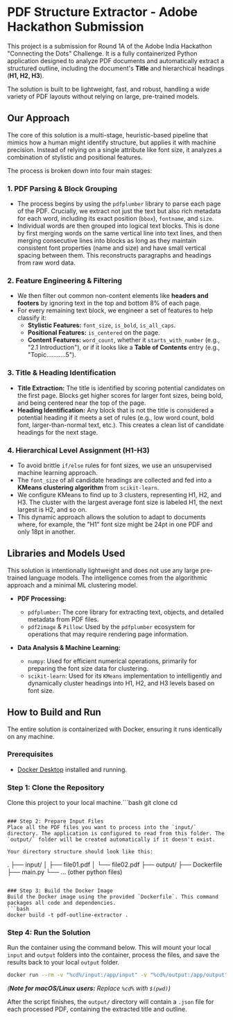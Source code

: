 
# PDF Structure Extractor - Adobe Hackathon Submission

This project is a submission for Round 1A of the Adobe India Hackathon "Connecting the Dots" Challenge. It is a fully containerized Python application designed to analyze PDF documents and automatically extract a structured outline, including the document's **Title** and hierarchical headings (**H1, H2, H3**).

The solution is built to be lightweight, fast, and robust, handling a wide variety of PDF layouts without relying on large, pre-trained models.

## Our Approach

The core of this solution is a multi-stage, heuristic-based pipeline that mimics how a human might identify structure, but applies it with machine precision. Instead of relying on a single attribute like font size, it analyzes a combination of stylistic and positional features.

The process is broken down into four main stages:

### 1. PDF Parsing & Block Grouping
- The process begins by using the `pdfplumber` library to parse each page of the PDF. Crucially, we extract not just the text but also rich metadata for each word, including its exact position (`bbox`), `fontname`, and `size`.
- Individual words are then grouped into logical text blocks. This is done by first merging words on the same vertical line into text lines, and then merging consecutive lines into blocks as long as they maintain consistent font properties (name and size) and have small vertical spacing between them. This reconstructs paragraphs and headings from raw word data.

### 2. Feature Engineering & Filtering
- We then filter out common non-content elements like **headers and footers** by ignoring text in the top and bottom 8% of each page.
- For every remaining text block, we engineer a set of features to help classify it:
    - **Stylistic Features:** `font_size`, `is_bold`, `is_all_caps`.
    - **Positional Features:** `is_centered` on the page.
    - **Content Features:** `word_count`, whether it `starts_with_number` (e.g., "2.1 Introduction"), or if it looks like a **Table of Contents** entry (e.g., "Topic...........5").

### 3. Title & Heading Identification
- **Title Extraction:** The title is identified by scoring potential candidates on the first page. Blocks get higher scores for larger font sizes, being bold, and being centered near the top of the page.
- **Heading Identification:** Any block that is not the title is considered a potential heading if it meets a set of rules (e.g., low word count, bold font, larger-than-normal text, etc.). This creates a clean list of candidate headings for the next stage.

### 4. Hierarchical Level Assignment (H1-H3)
- To avoid brittle `if/else` rules for font sizes, we use an unsupervised machine learning approach.
- The `font_size` of all candidate headings are collected and fed into a **KMeans clustering algorithm** from `scikit-learn`.
- We configure KMeans to find up to 3 clusters, representing H1, H2, and H3. The cluster with the largest average font size is labeled H1, the next largest is H2, and so on.
- This dynamic approach allows the solution to adapt to documents where, for example, the "H1" font size might be 24pt in one PDF and only 18pt in another.

## Libraries and Models Used

This solution is intentionally lightweight and does not use any large pre-trained language models. The intelligence comes from the algorithmic approach and a minimal ML clustering model.

-   **PDF Processing:**
    -   `pdfplumber`: The core library for extracting text, objects, and detailed metadata from PDF files.
    -   `pdf2image` & `Pillow`: Used by the `pdfplumber` ecosystem for operations that may require rendering page information.

-   **Data Analysis & Machine Learning:**
    -   `numpy`: Used for efficient numerical operations, primarily for preparing the font size data for clustering.
    -   `scikit-learn`: Used for its `KMeans` implementation to intelligently and dynamically cluster headings into H1, H2, and H3 levels based on font size.

## How to Build and Run

The entire solution is containerized with Docker, ensuring it runs identically on any machine.

### Prerequisites
-   [Docker Desktop](https://www.docker.com/products/docker-desktop/) installed and running.

### Step 1: Clone the Repository
Clone this project to your local machine.```bash
git clone <your-repo-url>
cd <your-repo-folder>
```

### Step 2: Prepare Input Files
Place all the PDF files you want to process into the `input/` directory. The application is configured to read from this folder. The `output/` folder will be created automatically if it doesn't exist.

Your directory structure should look like this:
```
.
├── input/
│   ├── file01.pdf
│   └── file02.pdf
├── output/
├── Dockerfile
├── main.py
└── ... (other python files)
```

### Step 3: Build the Docker Image
Build the Docker image using the provided `Dockerfile`. This command packages all code and dependencies.
```bash
docker build -t pdf-outline-extractor .
```

### Step 4: Run the Solution
Run the container using the command below. This will mount your local `input` and `output` folders into the container, process the files, and save the results back to your local `output` folder.

```bash
docker run --rm -v "%cd%/input:/app/input" -v "%cd%/output:/app/output" pdf-outline-extractor
```
*(**Note for macOS/Linux users:** Replace `%cd%` with `$(pwd)`)*

After the script finishes, the `output/` directory will contain a `.json` file for each processed PDF, containing the extracted title and outline.